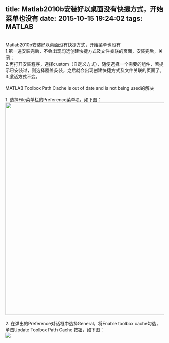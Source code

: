 title: Matlab2010b安装好以桌面没有快捷方式，开始菜单也没有
date: 2015-10-15 19:24:02
tags: MATLAB
---
<body>
<a name="1961"/>

<div>
<div style="word-wrap: break-word; -webkit-nbsp-mode: space; -webkit-line-break: after-white-space;"><br/>
Matlab2010b安装好以桌面没有快捷方式，开始菜单也没有<br/>
1.第一遍安装完后，不会出现勾选创建快捷方式及文件关联的页面，安装完后，关闭；<br/>
2.再打开安装程序，选择custom（自定义方式），随便选择一个需要的组件，若提示已安装过，则选择覆盖安装，之后就会出现创建快捷方式及文件关联的页面了。<br/>
3.激活方式不变。<br/><br/>
MATLAB Toolbox Path Cache is out of date and is not being used的解决 
<div><br/></div><div>1. 选择File菜单栏的Preference菜单项，如下图：</div><div><img src="Evernote.enex_files/20131217181526015.png" type="image/png" height="673" style="cursor: default;" width="1116"/><br/>
 
<div>2. 在弹出的Preference对话框中选择General，将Enable toolbox cache勾选，单击Update Toolbox Path Cache 按钮，如下图：</div><div><img src="Evernote.enex_files/20131217181558765.png" type="image/png" style="cursor: default;"/><br/></div></div></div>
</div></body>